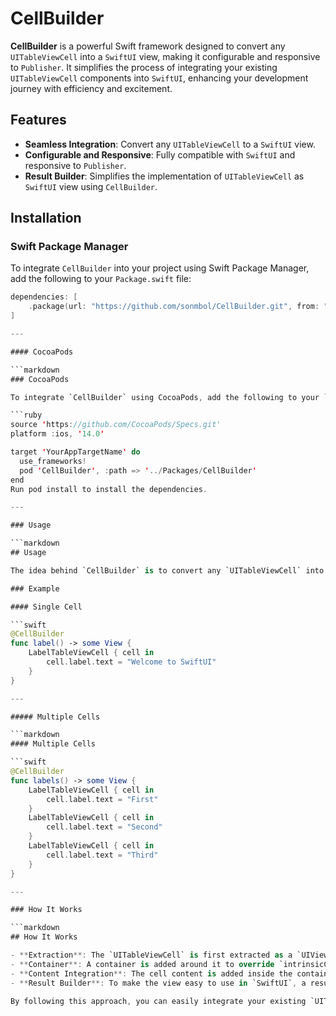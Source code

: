 # CellBuilder

**CellBuilder** is a powerful Swift framework designed to convert any `UITableViewCell` into a `SwiftUI` view, making it configurable and responsive to `Publisher`. It simplifies the process of integrating your existing `UITableViewCell` components into `SwiftUI`, enhancing your development journey with efficiency and excitement.

## Features

- **Seamless Integration**: Convert any `UITableViewCell` to a `SwiftUI` view.
- **Configurable and Responsive**: Fully compatible with `SwiftUI` and responsive to `Publisher`.
- **Result Builder**: Simplifies the implementation of `UITableViewCell` as `SwiftUI` view using `CellBuilder`.

## Installation
### Swift Package Manager

To integrate `CellBuilder` into your project using Swift Package Manager, add the following to your `Package.swift` file:

```swift
dependencies: [
    .package(url: "https://github.com/sonmbol/CellBuilder.git", from: "1.0.0")
]

---

#### CocoaPods

```markdown
### CocoaPods

To integrate `CellBuilder` using CocoaPods, add the following to your `Podfile`:

```ruby
source 'https://github.com/CocoaPods/Specs.git'
platform :ios, '14.0'

target 'YourAppTargetName' do
  use_frameworks!
  pod 'CellBuilder', :path => '../Packages/CellBuilder'
end
Run pod install to install the dependencies.

---

### Usage

```markdown
## Usage

The idea behind `CellBuilder` is to convert any `UITableViewCell` into a `SwiftUI` view, making it configurable and responsive to `Publisher`. Here's a quick example to get you started:

### Example

#### Single Cell

```swift
@CellBuilder
func label() -> some View {
    LabelTableViewCell { cell in
        cell.label.text = "Welcome to SwiftUI"
    }
}

---

##### Multiple Cells

```markdown
#### Multiple Cells

```swift
@CellBuilder
func labels() -> some View {
    LabelTableViewCell { cell in
        cell.label.text = "First"
    }
    LabelTableViewCell { cell in
        cell.label.text = "Second"
    }
    LabelTableViewCell { cell in
        cell.label.text = "Third"
    }
}

---

### How It Works

```markdown
## How It Works

- **Extraction**: The `UITableViewCell` is first extracted as a `UIView`.
- **Container**: A container is added around it to override `intrinsicContentSize` since `SwiftUI` respects the size only, not the constraint.
- **Content Integration**: The cell content is added inside the container.
- **Result Builder**: To make the view easy to use in `SwiftUI`, a result builder called `CellBuilder` is used.

By following this approach, you can easily integrate your existing `UITableViewCell` components into `SwiftUI`, making your development process smoother and more efficient.

